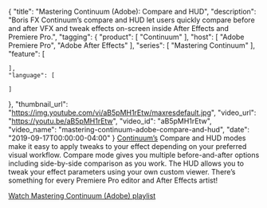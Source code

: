 {
  "title": "Mastering Continuum (Adobe): Compare and HUD",
  "description": "Boris FX Continuum’s compare and HUD let users quickly compare before and after VFX and tweak effects on-screen inside After Effects and Premiere Pro.",
  "tagging": {
    "product": [
      "Continuum"
    ],
    "host": [
      "Adobe Premiere Pro",
      "Adobe After Effects"
    ],
    "series": [
      "Mastering Continuum"
    ],
    "feature": [

    ],
    "language": [

    ]
  },
  "thumbnail_url": "https://img.youtube.com/vi/aB5pMH1rEtw/maxresdefault.jpg",
  "video_url": "https://youtu.be/aB5pMH1rEtw",
  "video_id": "aB5pMH1rEtw",
  "video_name": "mastering-continuum-adobe-compare-and-hud",
  "date": "2019-09-17T00:00:00-04:00"
}
[Continuum’s](https://borisfx.com/products/continuum/) Compare and HUD modes make it easy to apply tweaks to your effect depending on your preferred visual workflow. Compare mode gives you multiple before-and-after options including side-by-side comparison as you work. The HUD allows you to tweak your effect parameters using your own custom viewer. There’s something for every Premiere Pro editor and After Effects artist!

[Watch Mastering Continuum (Adobe) playlist](https://borisfx.com/videos/?tags=category:Mastering%20Continuum,host:Adobe%20After%20Effects,host:Adobe%20Premiere%20Pro&search= "Boris FX Mastering Continuum for Adobe")

